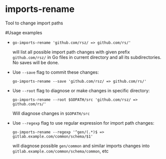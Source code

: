 # imports-rename
Tool to change import paths

#Usage examples

* 
    ```shell script
    go-imports-rename 'github.com/rsz/ => github.com/rs/' 
    ```
    will list all possible import path changes with given prefix `github.com/rsz/` in Go files in current directory and 
    all its subdirectories. No saves will be done.
     
* Use `--save` flag to commit these changes:
    ```shell script
    go-imports-rename --save 'github.com/rsz/ => github.com/rs/' 
    ```
* Use `--root` flag to diagnose or make changes in specific directory:
    ```shell script
    go-imports-rename --root $GOPATH/src 'github.com/rsz/ => github.com/rs/' 
    ```
    Will diagnose changes in `$GOPATH/src`
* Use `--regexp` flag to use regular expression for import path changes:
    ```shell script
    go-imports-rename --regexp '^gen/(.*)$ => gitlab.example.com/common/schema/$1' 
    ```
    will diagnose possible `gen/common` and similar imports changes into `gitlab.example.com/common/schema/common`, etc
     
